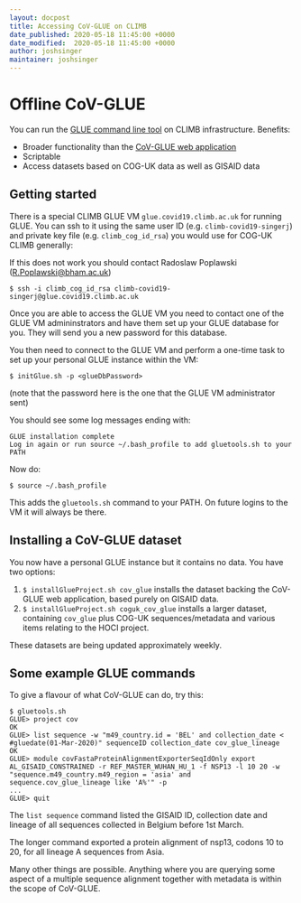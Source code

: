 ```yaml
---
layout: docpost
title: Accessing CoV-GLUE on CLIMB
date_published: 2020-05-18 11:45:00 +0000
date_modified:  2020-05-18 11:45:00 +0000
author: joshsinger
maintainer: joshsinger
---
```


# Offline CoV-GLUE 
You can run the [GLUE command line tool](http://glue-tools.cvr.gla.ac.uk) on CLIMB infrastructure. Benefits:
* Broader functionality than the [CoV-GLUE web application](http://cov-glue.cvr.gla.ac.uk)
* Scriptable
* Access datasets based on COG-UK data as well as GISAID data 

## Getting started
There is a special CLIMB GLUE VM `glue.covid19.climb.ac.uk` for running GLUE. You can ssh to it using the same user ID (e.g. `climb-covid19-singerj`) and private key file (e.g. `climb_cog_id_rsa`) you would use for COG-UK CLIMB generally:

If this does not work you should contact Radoslaw Poplawski (R.Poplawski@bham.ac.uk)

`$ ssh -i climb_cog_id_rsa climb-covid19-singerj@glue.covid19.climb.ac.uk`

Once you are able to access the GLUE VM you need to contact one of the GLUE VM admininstrators and have them set up your GLUE database for you. They will send you a new password for this database.

You then need to connect to the GLUE VM and perform a one-time task to set up your personal GLUE instance within the VM:

```
$ initGlue.sh -p <glueDbPassword>
```
(note that the password here is the one that the GLUE VM administrator sent)

You should see some log messages ending with:

```
GLUE installation complete
Log in again or run source ~/.bash_profile to add gluetools.sh to your PATH
```

Now do:

`$ source ~/.bash_profile`

This adds the `gluetools.sh` command to your PATH. On future logins to the VM it will always be there. 

## Installing a CoV-GLUE dataset
You now have a personal GLUE instance but it contains no data. You have two options:
1. `$ installGlueProject.sh cov_glue` 
installs the dataset backing the CoV-GLUE web application, based purely on GISAID data.
1. `$ installGlueProject.sh coguk_cov_glue` 
installs a larger dataset, containing `cov_glue` plus COG-UK sequences/metadata and various items relating to the HOCI project.

These datasets are being updated approximately weekly.

## Some example GLUE commands
To give a flavour of what CoV-GLUE can do, try this:

```
$ gluetools.sh
GLUE> project cov
OK
GLUE> list sequence -w "m49_country.id = 'BEL' and collection_date < #gluedate(01-Mar-2020)" sequenceID collection_date cov_glue_lineage
OK
GLUE> module covFastaProteinAlignmentExporterSeqIdOnly export AL_GISAID_CONSTRAINED -r REF_MASTER_WUHAN_HU_1 -f NSP13 -l 10 20 -w "sequence.m49_country.m49_region = 'asia' and sequence.cov_glue_lineage like 'A%'" -p
...
GLUE> quit
```

The `list sequence` command listed the GISAID ID, collection date and lineage of all sequences collected in Belgium before 1st March.

The longer command exported a protein alignment of nsp13, codons 10 to 20, for all lineage A sequences from Asia.   

Many other things are possible. Anything where you are querying some aspect of a multiple sequence alignment together with metadata is within the scope of CoV-GLUE. 

